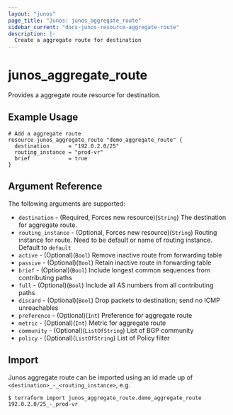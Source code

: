 ```yaml
---
layout: "junos"
page_title: "Junos: junos_aggregate_route"
sidebar_current: "docs-junos-resource-aggregate-route"
description: |-
  Create a aggregate route for destination
---
```


# junos_aggregate_route

Provides a aggregate route resource for destination.

## Example Usage

```hcl
# Add a aggregate route
resource junos_aggregate_route "demo_aggregate_route" {
  destination      = "192.0.2.0/25"
  routing_instance = "prod-vr"
  brief            = true
}
```

## Argument Reference

The following arguments are supported:

* `destination` - (Required, Forces new resource)(`String`) The destination for aggregate route.
* `routing_instance` - (Optional, Forces new resource)(`String`) Routing instance for route. Need to be default or name of routing instance. Default to `default`
* `active` - (Optional)(`Bool`) Remove inactive route from forwarding table
* `passive` - (Optional)(`Bool`) Retain inactive route in forwarding table
* `brief` - (Optional)(`Bool`) Include longest common sequences from contributing paths
* `full` - (Optional)(`Bool`) Include all AS numbers from all contributing paths
* `discard` - (Optional)(`Bool`) Drop packets to destination; send no ICMP unreachables
* `preference` - (Optional)(`Int`) Preference for aggregate route
* `metric` - (Optional)(`Int`) Metric for aggregate route
* `community` - (Optional)(`ListOfString`) List of BGP community
* `policy` - (Optional)(`ListOfString`) List of Policy filter

## Import

Junos aggregate route can be imported using an id made up of `<destination>_-_<routing_instance>`, e.g.

```
$ terraform import junos_aggregate_route.demo_aggregate_route 192.0.2.0/25_-_prod-vr
```
